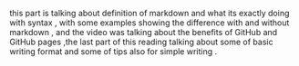 this part is talking about definition of markdown and what its exactly doing with syntax , with some examples showing the difference with and without markdown , and the video was talking about the benefits of GitHub and GitHub pages ,the last part of this reading talking about some of basic writing format and some of tips also for simple writing . 